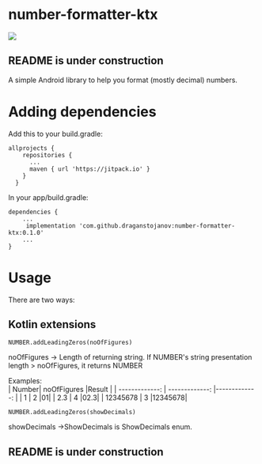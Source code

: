 # number-formatter-ktx

[![](https://jitpack.io/v/draganstojanov/number-formatter-ktx.svg)](https://jitpack.io/#draganstojanov/number-formatter-ktx)


## README is under construction

  


A simple Android library to help you format (mostly decimal) numbers.


# Adding dependencies
Add this to your build.gradle:

    allprojects {
        repositories {
          ...
          maven { url 'https://jitpack.io' }
        }
      }


In your app/build.gradle:

	dependencies {
	    ...
	     implementation 'com.github.draganstojanov:number-formatter-ktx:0.1.0'
	    ...
	}


# Usage

There are two ways:

## Kotlin extensions

	NUMBER.addLeadingZeros(noOfFigures)
noOfFigures -> Length of returning string. If NUMBER's string presentation length > noOfFigures, it returns NUMBER

Examples:	
| Number| noOfFigures |Result |
| -------------: | -------------: |-------------: |
| 1 | 2 |01|
| 2.3 | 4 |02.3|
| 12345678 | 3 |12345678|


	NUMBER.addLeadingZeros(showDecimals)
showDecimals ->ShowDecimals is ShowDecimals enum.  


## README is under construction

	
